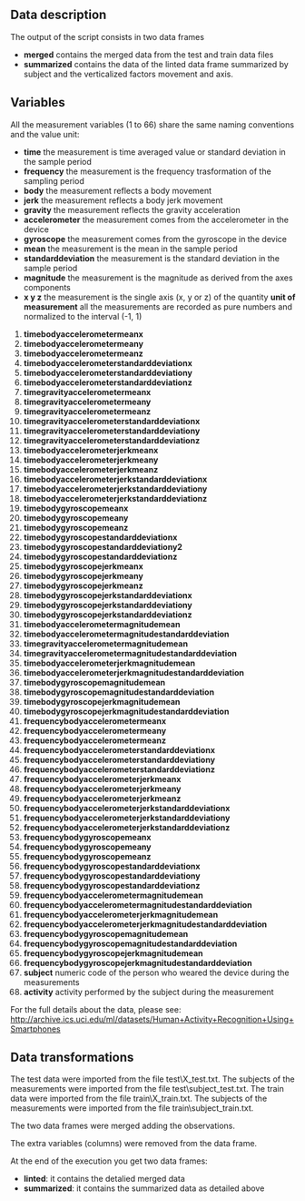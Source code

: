 ## Data description
The output of the script consists in two data frames
* **merged** contains the merged data from the test and train data files
* **summarized** contains the data of the linted data frame summarized by subject and the verticalized factors movement and axis.

## Variables

All the measurement variables (1 to 66) share the same naming conventions and the value unit:
* **time** the measurement is time averaged value or standard deviation in the sample period
* **frequency** the measurement is the frequency trasformation of the sampling period
* **body** the measurement reflects a body movement
* **jerk** the measurement reflects a body jerk movement
* **gravity** the measurement reflects the gravity acceleration
* **accelerometer** the measurement comes from the accelerometer in the device
* **gyroscope** the measurement comes from the gyroscope in the device
* **mean** the measurement is the mean in the sample period
* **standarddeviation** the measurement is the standard deviation in the sample period
* **magnitude** the measurement is the magnitude as derived from the axes components
* **x y z** the measurement is the single axis (x, y or z) of the quantity
**unit of measurement** all the measurements are recorded as pure numbers and normalized to the interval (-1, 1)


1. **timebodyaccelerometermeanx**
2. **timebodyaccelerometermeany**
3. **timebodyaccelerometermeanz**
4. **timebodyaccelerometerstandarddeviationx**
5. **timebodyaccelerometerstandarddeviationy**
6. **timebodyaccelerometerstandarddeviationz**
7. **timegravityaccelerometermeanx**
8. **timegravityaccelerometermeany**
9. **timegravityaccelerometermeanz**
10. **timegravityaccelerometerstandarddeviationx**
11. **timegravityaccelerometerstandarddeviationy**
12. **timegravityaccelerometerstandarddeviationz**
13. **timebodyaccelerometerjerkmeanx**
14. **timebodyaccelerometerjerkmeany**
15. **timebodyaccelerometerjerkmeanz**
16. **timebodyaccelerometerjerkstandarddeviationx**
17. **timebodyaccelerometerjerkstandarddeviationy**
18. **timebodyaccelerometerjerkstandarddeviationz**
19. **timebodygyroscopemeanx**
20. **timebodygyroscopemeany**
21. **timebodygyroscopemeanz**
22. **timebodygyroscopestandarddeviationx**
23. **timebodygyroscopestandarddeviationy2**
24. **timebodygyroscopestandarddeviationz**
25. **timebodygyroscopejerkmeanx**
26. **timebodygyroscopejerkmeany**
27. **timebodygyroscopejerkmeanz**
28. **timebodygyroscopejerkstandarddeviationx**
29. **timebodygyroscopejerkstandarddeviationy**
30. **timebodygyroscopejerkstandarddeviationz**
31. **timebodyaccelerometermagnitudemean**
32. **timebodyaccelerometermagnitudestandarddeviation**
33. **timegravityaccelerometermagnitudemean**
34. **timegravityaccelerometermagnitudestandarddeviation**
35. **timebodyaccelerometerjerkmagnitudemean**
36. **timebodyaccelerometerjerkmagnitudestandarddeviation**
37. **timebodygyroscopemagnitudemean**
38. **timebodygyroscopemagnitudestandarddeviation**
39. **timebodygyroscopejerkmagnitudemean**
40. **timebodygyroscopejerkmagnitudestandarddeviation**
41. **frequencybodyaccelerometermeanx**
42. **frequencybodyaccelerometermeany**
43. **frequencybodyaccelerometermeanz**
44. **frequencybodyaccelerometerstandarddeviationx**
45. **frequencybodyaccelerometerstandarddeviationy**
46. **frequencybodyaccelerometerstandarddeviationz**
47. **frequencybodyaccelerometerjerkmeanx**
48. **frequencybodyaccelerometerjerkmeany**
49. **frequencybodyaccelerometerjerkmeanz**
50. **frequencybodyaccelerometerjerkstandarddeviationx**
51. **frequencybodyaccelerometerjerkstandarddeviationy**
52. **frequencybodyaccelerometerjerkstandarddeviationz**
53. **frequencybodygyroscopemeanx**
54. **frequencybodygyroscopemeany**
55. **frequencybodygyroscopemeanz**
56. **frequencybodygyroscopestandarddeviationx**
57. **frequencybodygyroscopestandarddeviationy**
58. **frequencybodygyroscopestandarddeviationz**
59. **frequencybodyaccelerometermagnitudemean**
60. **frequencybodyaccelerometermagnitudestandarddeviation**
61. **frequencybodyaccelerometerjerkmagnitudemean**
62. **frequencybodyaccelerometerjerkmagnitudestandarddeviation**
63. **frequencybodygyroscopemagnitudemean**
64. **frequencybodygyroscopemagnitudestandarddeviation**
65. **frequencybodygyroscopejerkmagnitudemean**
66. **frequencybodygyroscopejerkmagnitudestandarddeviation**
67. **subject** numeric code of the person who weared the device during the measurements
68. **activity** activity performed by the subject during the measurement

For the full details about the data, please see:
http://archive.ics.uci.edu/ml/datasets/Human+Activity+Recognition+Using+Smartphones

## Data transformations
The test data were imported from the file test\X_test.txt.
The subjects of the measurements were imported from the file test\subject_test.txt.
The train data were imported from the file train\X_train.txt.
The subjects of the measurements were imported from the file train\subject_train.txt.

The two data frames were merged adding the observations.

The extra variables (columns) were removed from the data frame.


At the end of the execution you get two data frames:
- **linted**: it contains the detalied merged data
- **summarized**: it contains the summarized data as detailed above




